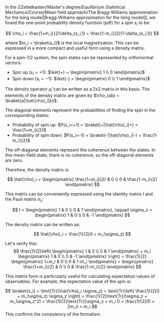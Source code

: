 In the [[Zettelkasten/Master's degree/Equilibrium Statistical Mechanics/Course/Mean field approach/The Bragg-Williams approximation for the Ising model|Bragg-Williams approximation for the Ising model]], we found the one-point probability density function (pdf) for a spin $s_i$ to be:

$$ \rho_i = \frac{1+m_i}{2}\delta_{s_i,1} + \frac{1-m_i}{2}(1-\delta_{s_i,1}) $$

where $m_i = \braket{s_i}$ is the local magnetization. This can be expressed in a more compact and useful form using a density matrix.

For a spin-1/2 system, the spin states can be represented by orthonormal vectors:
- Spin up ($s_i = +1$): $\ket{+} = \begin{pmatrix} 1 \\ 0 \end{pmatrix}$
- Spin down ($s_i = -1$): $\ket{-} = \begin{pmatrix} 0 \\ 1 \end{pmatrix}$

The density operator $\hat{\rho}_i$ can be written as a 2x2 matrix in this basis. The elements of the density matrix are given by $\rho_{ab} = \braket{a|\hat{\rho}_i|b}$.

The diagonal elements represent the probabilities of finding the spin in the corresponding states:
- Probability of spin up: $P(s_i=+1) = \braket{+|\hat{\rho}_i|+} = \frac{1+m_i}{2}$
- Probability of spin down: $P(s_i=-1) = \braket{-|\hat{\rho}_i|-} = \frac{1-m_i}{2}$

The off-diagonal elements represent the coherence between the states. In this mean-field state, there is no coherence, so the off-diagonal elements are zero.

Therefore, the density matrix is:

$$ \hat{\rho}_i = \begin{pmatrix} \frac{1+m_i}{2} & 0 \\ 0 & \frac{1-m_i}{2} \end{pmatrix} $$

This matrix can be conveniently expressed using the identity matrix $I$ and the Pauli matrix $\sigma_z$:

$$ I = \begin{pmatrix} 1 & 0 \\ 0 & 1 \end{pmatrix}, \qquad \sigma_z = \begin{pmatrix} 1 & 0 \\ 0 & -1 \end{pmatrix} $$

The density matrix can be written as:

$$ \hat{\rho}_i = \frac{1}{2}(I + m_i\sigma_z) $$

Let's verify this:
$$ \frac{1}{2}\left( \begin{pmatrix} 1 & 0 \\ 0 & 1 \end{pmatrix} + m_i \begin{pmatrix} 1 & 0 \\ 0 & -1 \end{pmatrix} \right) = \frac{1}{2} \begin{pmatrix} 1+m_i & 0 \\ 0 & 1-m_i \end{pmatrix} = \begin{pmatrix} \frac{1+m_i}{2} & 0 \\ 0 & \frac{1-m_i}{2} \end{pmatrix} $$

This matrix form is particularly useful for calculating expectation values of observables. For example, the expectation value of the spin is:

$$ \braket{s_i} = \text{Tr}(\hat{\rho}_i \sigma_z) = \text{Tr}\left( \frac{1}{2}(I + m_i\sigma_z) \sigma_z \right) = \frac{1}{2}\text{Tr}(\sigma_z + m_i\sigma_z^2) = \frac{1}{2}\text{Tr}(\sigma_z + m_i I) = \frac{1}{2}(0 + 2m_i) = m_i $$
This confirms the consistency of the formalism.